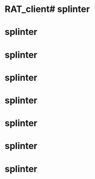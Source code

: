 # RAT_client# splinter
# splinter
# splinter
# splinter
# splinter
# splinter
# splinter
# splinter
